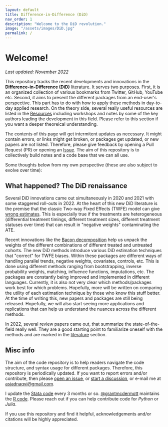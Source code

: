 ```yaml
---
layout: default
title: Difference-in-Difference (DiD)
nav_order: 1
description: "Welcome to the DiD revolution."
image: "/assets/images/DiD.jpg"
permalink: /
---
```



# Welcome!

*Last updated: November 2022*

This repository tracks the recent developments and innovations in the **Difference-in-Difference (DiD)** literature. It serves two purposes. First, it is an organized collection of various bookmarks from Twitter, GitHub, YouTube etc. Second, it aims to present the different packages from an end-user's perspective. This part has to do with how to apply these methods in day-to-day applied research. On the theory side, several really useful resources are listed in the [Resources](https://asjadnaqvi.github.io/DiD/docs/resources) including workshops and notes by some of the key authors leading the development in this field. Please refer to this section if you want a deeper theoreical understanding.

The contents of this page will get intermitent updates as necessary. It might contain errors, or links might get broken, or packages get updated, or new papers are not listed. Therefore, please give feedback by opening a Pull Request (PR) or opening an [Issue](https://github.com/asjadnaqvi/DiD/issues). The aim of this repository is to collectively build notes and a code base that we can all use.

Some thoughts below from my own perspective (these are also subject to evolve over time):


## What happened? The DiD renaissance

Several DiD innovations came out simultaneously in 2020 and 2021 with some staggered roll-outs in 2022. At the heart of this new DiD literature is the premise that the classic Two-way Fixed Effects (TWFE) model can give [wrong estimates](https://asjadnaqvi.github.io/DiD/docs/code/06_twfe/). This is especially true if the treatments are heterogeneous (differential treatment timings, different treatment sizes, different treatment statuses over time) that can result in "negative weights" contaminating the ATE.

Recent innovations like the [Bacon decomposition](https://asjadnaqvi.github.io/DiD/docs/code/06_bacon/) help us unpack the weights of the different combinations of different treated and untreated cohorts. The new DiD methods introduce various DiD estimation techniques that "correct" for TWFE biases. Within these packages are different ways of handling parallel trends, negative weights, covariates, controls, etc. This is done using different methods ranging from bootstrapping, inverse probability weights, matching, influence functions, imputations, etc. The packages are constantly being improved and implemented in different languages. Currently, it is also not very clear which methods/packages work best for which problems. Hopefully, more will be written on comparing the utility of each estimation technique by those who know this stuff better. At the time of writing this, new papers and packages are still being released. Hopefully, we will also start seeing more applications and replications that can help us understand the nuances across the different methods. 

In 2022, several review papers came out, that summarize the state-of-the-field really well. They are a good starting point to familiarize oneself with the methods and are marked in the [literature](https://asjadnaqvi.github.io/DiD/docs/resources#papers) section.


## Misc info

The aim of the code repository is to help readers navigate the code structure, and syntax usage for different packages. Therefore, this repository is periodically updated. If you want to report errors and/or contribute, then please [open an issue](https://github.com/AsjadNaqvi/DiD/issues), or [start a discussion](https://github.com/asjadnaqvi/DiD/discussions), or e-mail me at asjadnaqvi@gmail.com. 

I update the [Stata code](https://asjadnaqvi.github.io/DiD/docs/code) every 3 months or so. [@grantmcdermott](https://github.com/grantmcdermott) maintains the [R code](https://asjadnaqvi.github.io/DiD/docs/code_r). Please reach out if you can help contribute code for *Python* or *Julia*.

If you use this repository and find it helpful, acknowledgements and/or citations will be highly appreciated. 

